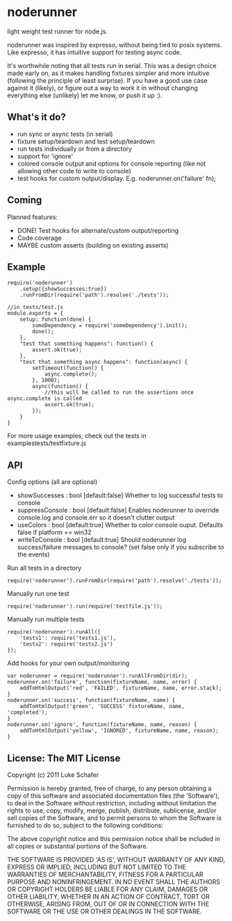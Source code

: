# noderunner

  light weight test runner for node.js.
  
  noderunner was inspired by expresso, without being tied to posix systems. Like expresso, it has intuitive support for testing async code.
  
  It's worthwhile noting that all tests run in serial. This was a design choice made early on, as it makes handling fixtures simpler and more intuitive (following the principle of least surprise). If you have a good use case against it (likely), or figure out a way to work it in without changing everything else (unlikely) let me know, or push it up :).
  
## What's it do?

  - run sync or async tests (in serial)
  - fixture setup/teardown and test setup/teardown
  - run tests individually or from a directory
  - support for 'ignore'
  - colored console output and options for console reporting (like not allowing other code to write to console)
  - test hooks for custom output/display. E.g. noderunner.on('failure' fn); 
## Coming

Planned features:

  - DONE! Test hooks for alternate/custom output/reporting
  - Code coverage
  - MAYBE custom asserts (building on existing asserts)

## Example

    require('noderunner')
        .setup({showSuccesses:true})
        .runFromDir(require('path').resolve('./tests'));

    //in tests/test.js
    module.exports = {
        setup: function(done) {
            someDependency = require('someDependency').init();
            done();
        },
        "test that something happens": function() {
            assert.ok(true);
        },
        "test that something async happens": function(async) {
            setTimeout(function() {
                async.complete();
            }, 1000);
            async(function() {
                //this will be called to run the assertions once async.complete is called
                assert.ok(true);
            });
        }
    }
        
For more usage examples, check out the tests in examplestests/testfixture.js

## API

Config options (all are optional)

  - showSuccesses   : bool [default:false] Whether to log successful tests to console
  - suppressConsole : bool [default:false] Enables noderunner to override console.log and console.err so it doesn't clutter output
  - useColors       : bool [default:true]  Whether to color console ouput. Defaults false if platform == win32  
  - writeToConsole  : bool [default:true]  Should noderunner log success/failure messages to console? (set false only if you subscribe to the events)

Run all tests in a directory

    require('noderunner').runFromDir(require('path').resolve('./tests'));
    
Manually run one test

    require('noderunner').run(require('testfile.js'));
    
Manually run multiple tests

    require('noderunner').runAll({
        'tests1': require('tests1.js'),
        'tests2': require('tests2.js')
    });

Add hooks for your own output/monitoring

    var noderunner = require('noderunner').runAllFromDir(dir);
    noderunner.on('failure', function(fixtureName, name, error) {
        addToHtmlOutput('red', 'FAILED', fixtureName, name, error.stack);
    }
    noderunner.on('success', function(fixtureName, name) {
        addToHtmlOutput('green', 'SUCCESS' fixtureName, name, 'completed');
    }
    noderunner.on('ignore', function(fixtureName, name, reason) {
        addToHtmlOutput('yellow', 'IGNORED', fixtureName, name, reason);
    }

## License: The MIT License

Copyright (c) 2011 Luke Schafer

Permission is hereby granted, free of charge, to any person obtaining
a copy of this software and associated documentation files (the
'Software'), to deal in the Software without restriction, including
without limitation the rights to use, copy, modify, merge, publish,
distribute, sublicense, and/or sell copies of the Software, and to
permit persons to whom the Software is furnished to do so, subject to
the following conditions:

The above copyright notice and this permission notice shall be
included in all copies or substantial portions of the Software.

THE SOFTWARE IS PROVIDED 'AS IS', WITHOUT WARRANTY OF ANY KIND,
EXPRESS OR IMPLIED, INCLUDING BUT NOT LIMITED TO THE WARRANTIES OF
MERCHANTABILITY, FITNESS FOR A PARTICULAR PURPOSE AND NONINFRINGEMENT.
IN NO EVENT SHALL THE AUTHORS OR COPYRIGHT HOLDERS BE LIABLE FOR ANY
CLAIM, DAMAGES OR OTHER LIABILITY, WHETHER IN AN ACTION OF CONTRACT,
TORT OR OTHERWISE, ARISING FROM, OUT OF OR IN CONNECTION WITH THE
SOFTWARE OR THE USE OR OTHER DEALINGS IN THE SOFTWARE.
